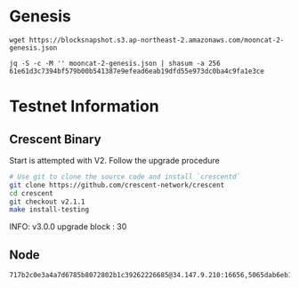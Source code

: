 # Genesis

```
wget https://blocksnapshot.s3.ap-northeast-2.amazonaws.com/mooncat-2-genesis.json

jq -S -c -M '' mooncat-2-genesis.json | shasum -a 256
61e61d3c7394bf579b00b541387e9efead6eab19dfd55e973dc0ba4c9fa1e3ce
```

# Testnet Information

## Crescent Binary

Start is attempted with V2. Follow the upgrade procedure
```bash
# Use git to clone the source code and install `crescentd`
git clone https://github.com/crescent-network/crescent
cd crescent
git checkout v2.1.1
make install-testing
```
INFO: v3.0.0 upgrade block : 30

## Node
```
717b2c0e3a4a7d6785b8072802b1c39262226685@34.147.9.210:16656,5065dab6eb16305b611dcaca57dd93f2bc1f0bb0@35.221.85.152:26656
```
